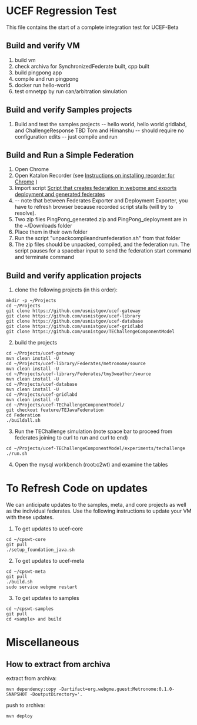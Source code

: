 # UCEF Regression Test
This file contains the start of a complete integration test for UCEF-Beta

## Build and verify VM
1. build vm
2. check archiva for SynchronizedFederate built, cpp built
3. build pingpong app
4. compile and run pingpong
5. docker run hello-world
6. test omnetpp by run can/arbitration simulation

## Build and verify Samples projects
1. Build and test the samples projects -- hello world, hello world gridlabd, and ChallengeResponse
TBD Tom and Himanshu -- should require no configuration edits -- just compile and run


## Build and Run a Simple Federation
1. Open Chrome
2. Open Katalon Recorder (see [Instructions on installing recorder for Chrome](selenium.md) )
3. Import script [Script that creates federation in webgme and exports deployment and generated federates](BuildPingPongFederationWithExports.html) 
4. -- note that between Federates Exporter and Deployment Exporter, you have to refresh browser because recorded script stalls (will try to resolve).
5. Two zip files PingPong_generated.zip and PingPong_deployment are in the ~/Downloads folder
6. Place them in their own folder
7. Run the script "unpackcompileandrunfederation.sh" from that folder
8. The zip files should be unpacked, compiled, and the federation run. The script pauses for a spacebar input to send the federation start command and terminate command

## Build and verify application projects

1. clone the following projects (in this order):
```
mkdir -p ~/Projects
cd ~/Projects
git clone https://github.com/usnistgov/ucef-gateway
git clone https://github.com/usnistgov/ucef-library
git clone https://github.com/usnistgov/ucef-database
git clone https://github.com/usnistgov/ucef-gridlabd
git clone https://github.com/usnistgov/TEChallengeComponentModel
```    
2. build the projects
```
cd ~/Projects/ucef-gateway
mvn clean install -U
cd ~/Projects/ucef-library/Federates/metronome/source
mvn clean install -U
cd ~/Projects/ucef-library/Federates/tmy3weather/source
mvn clean install -U
cd ~/Projects/ucef-database
mvn clean install -U
cd ~/Projects/ucef-gridlabd
mvn clean install -U
cd ~/Projects/ucef-TEChallengeComponentModel/
git checkout feature/TEJavaFederation
cd Federation
./buildall.sh
```
3. Run the TEChallenge simulation (note space bar to proceed from federates joining to curl to run and curl to end)
```
cd ~/Projects/ucef-TEChallengeComponentModel/experiments/techallenge
./run.sh
```
4. Open the mysql workbench (root:c2wt) and examine the tables

# To Refresh Code on updates
We can anticipate updates to the samples, meta, and core projects as well as the individual federates. Use the following instructions to update your VM with these updates.

1. To get updates to ucef-core
``` 
cd ~/cpswt-core
git pull
./setup_foundation_java.sh
```
2. To get updates to ucef-meta
``` 
cd ~/cpswt-meta
git pull
./build.sh
sudo service webgme restart
```
3. To get updates to samples
``` 
cd ~/cpswt-samples
git pull
cd <sample> and build
```

# Miscellaneous   
## How to extract from archiva

extract from archiva:
```
mvn dependency:copy -Dartifact=org.webgme.guest:Metronome:0.1.0-SNAPSHOT -DoutputDirectory='.
```

push to archiva:
```
mvn deploy
```

